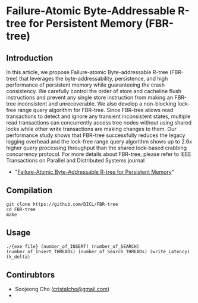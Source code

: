 # Failure-Atomic Byte-Addressable R-tree for Persistent Memory (FBR-tree)

## Introduction 

In this article, we propose Failure-atomic Byte-addressable R-tree (FBR-tree) that leverages the byte-addressability, persistence, 
and high performance of persistent memory while guaranteeing the crash consistency. 
We carefully control the order of store and cacheline flush instructions and prevent any single store instruction from making 
an FBR-tree inconsistent and unrecoverable. We also develop a non-blocking lock-free range query algorithm for FBR-tree. 
Since FBR-tree allows read transactions to detect and ignore any transient inconsistent states, multiple read transactions can 
concurrently access tree nodes without using shared locks while other write transactions are making changes to them. 
Our performance study shows that FBR-tree successfully reduces the legacy logging overhead and the lock-free range query algorithm 
shows up to 2.6x higher query processing throughput than the shared lock-based crabbing concurrency protocol.
For more details about FBR-tree, please refer to IEEE Transactions on Parallel and Distributed Systems journal
- "[Failure-Atomic Byte-Addressable R-tree for Persistent Memory](https://ieeexplore.ieee.org/abstract/document/9214450)"

## Compilation

```
git clone https://github.com/DICL/FBR-tree
cd FBR-tree
make  
```

## Usage
```
./{exe file} (number_of_INSERT) (number_of_SEARCH) (number_of_Insert_THREADs) (number_of_Search_THREADs) (write_Latency) (k_delta)
```

## Contirubtors
* Soojeong Cho (cristalcho@gmail.com)
* 
